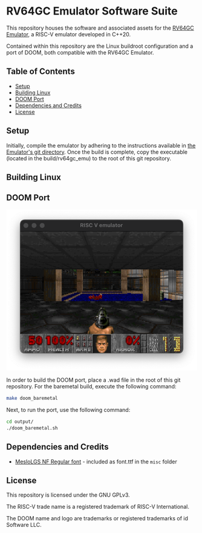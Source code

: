 # RV64GC Emulator Software Suite

This repository houses the software and associated assets for the [RV64GC Emulator](https://github.com/bane9/rv64gc-emu), a RISC-V emulator developed in C++20.

Contained within this repository are the Linux buildroot configuration and a port of DOOM, both compatible with the RV64GC Emulator.

## Table of Contents
- [Setup](#setup)
- [Building Linux](#building-linux)
- [DOOM Port](#doom-port)
- [Dependencies and Credits](#dependencies-and-credits)
- [License](#license)

## Setup

Initially, compile the emulator by adhering to the instructions available in [the Emulator's git directory](https://github.com/bane9/rv64gc-emu). Once the build is complete, copy the executable (located in the build/rv64gc_emu) to the root of this git repository.

## Building Linux



## DOOM Port

![DOOM](images/doom.png)

In order to build the DOOM port, place a .wad file in the root of this git repository. For the baremetal build, execute the following command: 
```bash
make doom_baremetal
```

Next, to run the port, use the following command: 
```bash
cd output/
./doom_baremetal.sh
```

## Dependencies and Credits

- [MesloLGS NF Regular font](https://github.com/romkatv/dotfiles-public/blob/master/.local/share/fonts/NerdFonts/MesloLGS%20NF%20Regular.ttf) - included as font.ttf in the `misc` folder

## License

This repository is licensed under the GNU GPLv3.

The RISC-V trade name is a registered trademark of RISC-V International.

The DOOM name and logo are trademarks or registered trademarks of id Software LLC.
